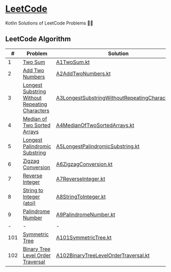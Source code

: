 [LeetCode](https://leetcode.com/problemset/all/)
========

Kotlin Solutions of LeetCode Problems 🧗‍♂️

## LeetCode Algorithm

| #   | Problem                                                                                                                         | Solution                                                                                                                                    |
|-----|---------------------------------------------------------------------------------------------------------------------------------|---------------------------------------------------------------------------------------------------------------------------------------------|
| 1   | [Two Sum](https://leetcode.com/problems/two-sum/)                                                                               | [A1TwoSum.kt](src/main/kotlin/fijb/leetcode/algorithms/A1TwoSum.kt)                                                                         |
| 2   | [Add Two Numbers](https://leetcode.com/problems/add-two-numbers/)                                                               | [A2AddTwoNumbers.kt](src/main/kotlin/fijb/leetcode/algorithms/A2AddTwoNumbers.kt)                                                           |
| 3   | [Longest Substring Without Repeating Characters](https://leetcode.com/problems/longest-substring-without-repeating-characters/) | [A3LongestSubstringWithoutRepeatingCharacters.kt](src/main/kotlin/fijb/leetcode/algorithms/A3LongestSubstringWithoutRepeatingCharacters.kt) |
| 4   | [Median of Two Sorted Arrays](https://leetcode.com/problems/median-of-two-sorted-arrays/)                                       | [A4MedianOfTwoSortedArrays.kt](src/main/kotlin/fijb/leetcode/algorithms/A4MedianOfTwoSortedArrays.kt)                                       |
| 5   | [Longest Palindromic Substring](https://leetcode.com/problems/longest-palindromic-substring/)                                   | [A5LongestPalindromicSubstring.kt](src/main/kotlin/fijb/leetcode/algorithms/A5LongestPalindromicSubstring.kt)                               |
| 6   | [Zigzag Conversion](https://leetcode.com/problems/zigzag-conversion/)                                                           | [A6ZigzagConversion.kt](src/main/kotlin/fijb/leetcode/algorithms/A6ZigzagConversion.kt)                                                     |
| 7   | [Reverse Integer](https://leetcode.com/problems/reverse-integer/)                                                               | [A7ReverseInteger.kt](src/main/kotlin/fijb/leetcode/algorithms/A7ReverseInteger.kt)                                                         |
| 8   | [String to Integer (atoi)](https://leetcode.com/problems/string-to-integer-atoi/)                                               | [A8StringToInteger.kt](src/main/kotlin/fijb/leetcode/algorithms/A8StringToInteger.kt)                                                       |
| 9   | [Palindrome Number](https://leetcode.com/problems/palindrome-number/)                                                           | [A9PalindromeNumber.kt](src/main/kotlin/fijb/leetcode/algorithms/A9PalindromeNumber.kt)                                                     |
| -   | -                                                                                                                               | -                                                                                                                                           |
| 101 | [Symmetric Tree](https://leetcode.com/problems/symmetric-tree/)                                                                 | [A101SymmetricTree.kt](src/main/kotlin/fijb/leetcode/algorithms/A101SymmetricTree.kt)                                                       |
| 102 | [Binary Tree Level Order Traversal](https://leetcode.com/problems/binary-tree-level-order-traversal/)                           | [A102BinaryTreeLevelOrderTraversal.kt](src/main/kotlin/fijb/leetcode/algorithms/A102BinaryTreeLevelOrderTraversal.kt)                       |
